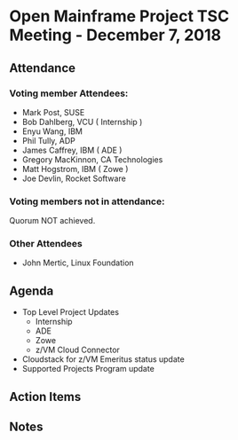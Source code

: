 # Open Mainframe Project TSC Meeting - December 7, 2018

## Attendance

### Voting member Attendees:

* Mark Post, SUSE
* Bob Dahlberg, VCU ( Internship )
* Enyu Wang, IBM
* Phil Tully, ADP
* James Caffrey, IBM ( ADE )
* Gregory MacKinnon, CA Technologies
* Matt Hogstrom, IBM ( Zowe )
* Joe Devlin, Rocket Software

### Voting members not in attendance:

Quorum NOT achieved.

### Other Attendees

* John Mertic, Linux Foundation

## Agenda

* Top Level Project Updates
  * Internship
  * ADE
  * Zowe
  * z/VM Cloud Connector
* Cloudstack for z/VM Emeritus status update
* Supported Projects Program update

## Action Items

## Notes
